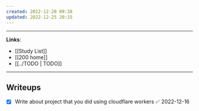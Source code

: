```yaml
---
created: 2022-12-20 09:38
updated: 2022-12-25 20:15
---
```

---
**Links**: 
- [[Study List]]
- [[200 home]]
- [[../TODO | TODO]]

---
## Writeups
- [x] Write about project that you did using cloudflare workers ✅ 2022-12-16